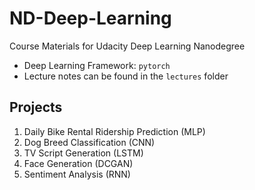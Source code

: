 # ND-Deep-Learning

Course Materials for Udacity Deep Learning Nanodegree

- Deep Learning Framework: `pytorch`
- Lecture notes can be found in the `lectures` folder

## Projects

1. Daily Bike Rental Ridership Prediction (MLP)
2. Dog Breed Classification (CNN)
3. TV Script Generation (LSTM)
4. Face Generation (DCGAN)
5. Sentiment Analysis (RNN)
